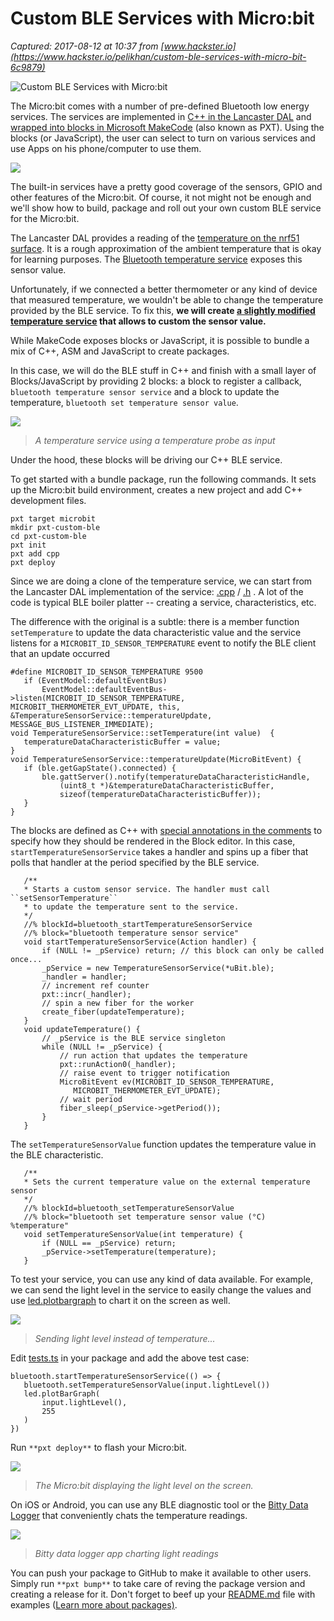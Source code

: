 # Custom BLE Services with Micro:bit

_Captured: 2017-08-12 at 10:37 from [www.hackster.io](https://www.hackster.io/pelikhan/custom-ble-services-with-micro-bit-6c9879)_

![Custom BLE Services with Micro:bit](https://hackster.imgix.net/uploads/attachments/288848/img_3070_kVoaR6hk78.PNG?auto=compress%2Cformat&w=900&h=675&fit=min)

The Micro:bit comes with a number of pre-defined Bluetooth low energy services. The services are implemented in [C++ in the Lancaster DAL](https://github.com/lancaster-university/microbit-dal/tree/master/source/bluetooth) and [wrapped into blocks in Microsoft MakeCode](https://github.com/Microsoft/pxt-microbit/blob/master/libs/bluetooth/bluetooth.cpp) (also known as PXT). Using the blocks (or JavaScript), the user can select to turn on various services and use Apps on his phone/computer to use them.

![](https://hackster.imgix.net/uploads/attachments/288459/microbit-screenshot_\(1\)_Ny05EDrGul.png?auto=compress%2Cformat&w=680&h=510&fit=max)

The built-in services have a pretty good coverage of the sensors, GPIO and other features of the Micro:bit. Of course, it not might not be enough and we'll show how to build, package and roll out your own custom BLE service for the Micro:bit.

The Lancaster DAL provides a reading of the [temperature on the nrf51 surface](https://lancaster-university.github.io/microbit-docs/ubit/thermometer/). It is a rough approximation of the ambient temperature that is okay for learning purposes. The [Bluetooth temperature service](https://lancaster-university.github.io/microbit-docs/ble/temperature-service/) exposes this sensor value.

Unfortunately, if we connected a better thermometer or any kind of device that measured temperature, we wouldn't be able to change the temperature provided by the BLE service. To fix this, **we will create ****[a slightly modified temperature service](https://github.com/Microsoft/pxt-bluetooth-temperature-sensor/)**** that allows to custom the sensor value.**

While MakeCode exposes blocks or JavaScript, it is possible to bundle a mix of C++, ASM and JavaScript to create packages.

In this case, we will do the BLE stuff in C++ and finish with a small layer of Blocks/JavaScript by providing 2 blocks: a block to register a callback, `bluetooth temperature sensor service` and a block to update the temperature, `bluetooth set temperature sensor value`.

![](https://hackster.imgix.net/uploads/attachments/288857/microbit-screenshot_\(2\)_AIGjoyAiof.png?auto=compress%2Cformat&w=680&h=510&fit=max)

> _A temperature service using a temperature probe as input_

Under the hood, these blocks will be driving our C++ BLE service.

To get started with a bundle package, run the following commands. It sets up the Micro:bit build environment, creates a new project and add C++ development files.
    
    
    pxt target microbit
    mkdir pxt-custom-ble
    cd pxt-custom-ble
    pxt init
    pxt add cpp
    pxt deploy
    

Since we are doing a clone of the temperature service, we can start from the Lancaster DAL implementation of the service: [.cpp](https://github.com/lancaster-university/microbit-dal/blob/master/source/bluetooth/MicroBitTemperatureService.cpp) / [.h](https://github.com/lancaster-university/microbit-dal/blob/master/inc/bluetooth/MicroBitTemperatureService.h) . A lot of the code is typical BLE boiler platter -- creating a service, characteristics, etc.

The difference with the original is a subtle: there is a member function `setTemperature` to update the data characteristic value and the service listens for a `MICROBIT_ID_SENSOR_TEMPERATURE` event to notify the BLE client that an update occurred
    
    
    #define MICROBIT_ID_SENSOR_TEMPERATURE 9500
       if (EventModel::defaultEventBus)
           EventModel::defaultEventBus->listen(MICROBIT_ID_SENSOR_TEMPERATURE, MICROBIT_THERMOMETER_EVT_UPDATE, this, &TemperatureSensorService::temperatureUpdate, MESSAGE_BUS_LISTENER_IMMEDIATE);
    void TemperatureSensorService::setTemperature(int value)  {
       temperatureDataCharacteristicBuffer = value;    
    }
    void TemperatureSensorService::temperatureUpdate(MicroBitEvent) {
       if (ble.getGapState().connected) {
           ble.gattServer().notify(temperatureDataCharacteristicHandle,
               (uint8_t *)&temperatureDataCharacteristicBuffer, 
               sizeof(temperatureDataCharacteristicBuffer));
       }
    }
    

The blocks are defined as C++ with [special annotations in the comments](https://makecode.com/defining-blocks) to specify how they should be rendered in the Block editor. In this case, `startTemperatureSensorService` takes a handler and spins up a fiber that polls that handler at the period specified by the BLE service.
    
    
       /**
       * Starts a custom sensor service. The handler must call ``setSensorTemperature`` 
       * to update the temperature sent to the service.
       */
       //% blockId=bluetooth_startTemperatureSensorService 
       //% block="bluetooth temperature sensor service"
       void startTemperatureSensorService(Action handler) {       
           if (NULL != _pService) return; // this block can only be called once...
           _pService = new TemperatureSensorService(*uBit.ble);
           _handler = handler;
           // increment ref counter
           pxt::incr(_handler);
           // spin a new fiber for the worker
           create_fiber(updateTemperature);
       }
       void updateTemperature() {
           // _pService is the BLE service singleton
           while (NULL != _pService) {
               // run action that updates the temperature
               pxt::runAction0(_handler);
               // raise event to trigger notification
               MicroBitEvent ev(MICROBIT_ID_SENSOR_TEMPERATURE, 
                  MICROBIT_THERMOMETER_EVT_UPDATE);
               // wait period
               fiber_sleep(_pService->getPeriod());            
           }
       } 
    

The `setTemperatureSensorValue` function updates the temperature value in the BLE characteristic.
    
    
       /**
       * Sets the current temperature value on the external temperature sensor
       */
       //% blockId=bluetooth_setTemperatureSensorValue 
       //% block="bluetooth set temperature sensor value (°C) %temperature"
       void setTemperatureSensorValue(int temperature) {
           if (NULL == _pService) return;
           _pService->setTemperature(temperature);
       } 
    

To test your service, you can use any kind of data available. For example, we can send the light level in the service to easily change the values and use [led.plotbargraph](http://led.plotbargraph/) to chart it on the screen as well.

![](https://hackster.imgix.net/uploads/attachments/288859/microbit-screenshot_\(5\)_44UTWvkxpM.png?auto=compress%2Cformat&w=680&h=510&fit=max)

> _Sending light level instead of temperature..._

Edit [tests.ts](http://tests.ts/) in your package and add the above test case:
    
    
    bluetooth.startTemperatureSensorService(() => { 
       bluetooth.setTemperatureSensorValue(input.lightLevel()) 
       led.plotBarGraph( 
           input.lightLevel(), 
           255 
       ) 
    }) 
    

Run `**pxt deploy**` to flash your Micro:bit.

![](https://hackster.imgix.net/uploads/attachments/288855/img_3071_i84h2wfpPU.JPG?auto=compress%2Cformat&w=680&h=510&fit=max)

> _The Micro:bit displaying the light level on the screen._

On iOS or Android, you can use any BLE diagnostic tool or the [Bitty Data Logger](http://www.bittysoftware.com/apps/bitty_data_logger.html) that conveniently chats the temperature readings.

![](https://hackster.imgix.net/uploads/attachments/288852/img_3070_AUkiCtSQfW.PNG?auto=compress%2Cformat&w=680&h=510&fit=max)

> _Bitty data logger app charting light readings_

You can push your package to GitHub to make it available to other users. Simply run `**pxt bump**` to take care of reving the package version and creating a release for it. Don't forget to beef up your [README.md](http://readme.md/) file with examples ([Learn more about packages)](https://pxt.microbit.org/packages).
